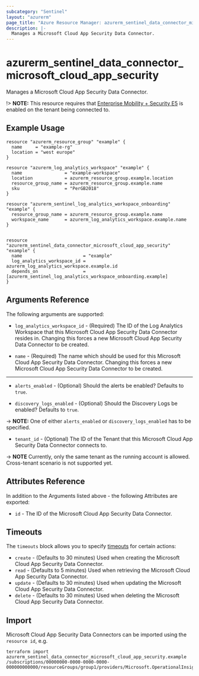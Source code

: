 ```yaml
---
subcategory: "Sentinel"
layout: "azurerm"
page_title: "Azure Resource Manager: azurerm_sentinel_data_connector_microsoft_cloud_app_security"
description: |-
  Manages a Microsoft Cloud App Security Data Connector.
---
```


# azurerm_sentinel_data_connector_microsoft_cloud_app_security

Manages a Microsoft Cloud App Security Data Connector.

 !> **NOTE:** This resource requires that [Enterprise Mobility + Security E5](https://www.microsoft.com/en-us/microsoft-365/enterprise-mobility-security) is enabled on the tenant being connected to.

## Example Usage

```hcl
resource "azurerm_resource_group" "example" {
  name     = "example-rg"
  location = "west europe"
}

resource "azurerm_log_analytics_workspace" "example" {
  name                = "example-workspace"
  location            = azurerm_resource_group.example.location
  resource_group_name = azurerm_resource_group.example.name
  sku                 = "PerGB2018"
}

resource "azurerm_sentinel_log_analytics_workspace_onboarding" "example" {
  resource_group_name = azurerm_resource_group.example.name
  workspace_name      = azurerm_log_analytics_workspace.example.name
}


resource "azurerm_sentinel_data_connector_microsoft_cloud_app_security" "example" {
  name                       = "example"
  log_analytics_workspace_id = azurerm_log_analytics_workspace.example.id
  depends_on                 = [azurerm_sentinel_log_analytics_workspace_onboarding.example]
}
```

## Arguments Reference

The following arguments are supported:

* `log_analytics_workspace_id` - (Required) The ID of the Log Analytics Workspace that this Microsoft Cloud App Security Data Connector resides in. Changing this forces a new Microsoft Cloud App Security Data Connector to be created.

* `name` - (Required) The name which should be used for this Microsoft Cloud App Security Data Connector. Changing this forces a new Microsoft Cloud App Security Data Connector to be created.

---

* `alerts_enabled` - (Optional) Should the alerts be enabled? Defaults to `true`.

* `discovery_logs_enabled` - (Optional) Should the Discovery Logs be enabled? Defaults to `true`.

-> **NOTE:** One of either `alerts_enabled` or `discovery_logs_enabled` has to be specified.

* `tenant_id` - (Optional) The ID of the Tenant that this Microsoft Cloud App Security Data Connector connects to.

-> **NOTE** Currently, only the same tenant as the running account is allowed. Cross-tenant scenario is not supported yet.

## Attributes Reference

In addition to the Arguments listed above - the following Attributes are exported:

* `id` - The ID of the Microsoft Cloud App Security Data Connector.

## Timeouts

The `timeouts` block allows you to specify [timeouts](https://www.terraform.io/language/resources/syntax#operation-timeouts) for certain actions:

* `create` - (Defaults to 30 minutes) Used when creating the Microsoft Cloud App Security Data Connector.
* `read` - (Defaults to 5 minutes) Used when retrieving the Microsoft Cloud App Security Data Connector.
* `update` - (Defaults to 30 minutes) Used when updating the Microsoft Cloud App Security Data Connector.
* `delete` - (Defaults to 30 minutes) Used when deleting the Microsoft Cloud App Security Data Connector.

## Import

Microsoft Cloud App Security Data Connectors can be imported using the `resource id`, e.g.

```shell
terraform import azurerm_sentinel_data_connector_microsoft_cloud_app_security.example /subscriptions/00000000-0000-0000-0000-000000000000/resourceGroups/group1/providers/Microsoft.OperationalInsights/workspaces/workspace1/providers/Microsoft.SecurityInsights/dataConnectors/dc1
```
